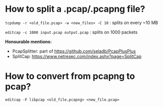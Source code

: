 # How to split a .pcap/.pcapng file?

```tcpdump -r <old_file.pcap> -w <new_files> -C 10``` : splits on every ~10 MB

```editcap -c 1000 input.pcap output.pcap``` : splits on 1000 packets

**Honourable mentions:**
- PcapSplitter: part of https://github.com/seladb/PcapPlusPlus
- SplitCap: https://www.netresec.com/index.ashx?page=SplitCap

# How to convert from pcapng to pcap?
```editcap -F libpcap <old_file.pcapng> <new_file.pcap>```
